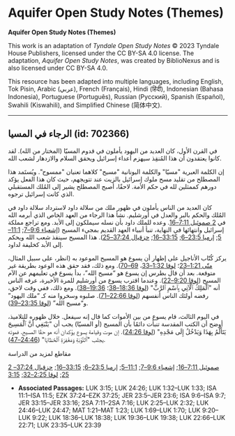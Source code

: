 # Aquifer Open Study Notes (Themes)

**Aquifer Open Study Notes (Themes)**

This work is an adaptation of *Tyndale Open Study Notes* © 2023 Tyndale House Publishers, licensed under the CC BY\-SA 4\.0 license. The adaptation, *Aquifer Open Study Notes*, was created by BiblioNexus and is also licensed under CC BY\-SA 4\.0\.

This resource has been adapted into multiple languages, including English, Tok Pisin, Arabic (عربي), French (Français), Hindi (हिंदी), Indonesian (Bahasa Indonesia), Portuguese (Português), Russian (Русский), Spanish (Español), Swahili (Kiswahili), and Simplified Chinese (简体中文).



--------------------------------

## الرجاء في المسيا (id: 702366)

في القرن الأول، كان العديد من اليهود يأملون في قدوم المسيّا (المختار من الله). لقد كانوا يعتقدون أن هذا المُنقِذ سيهزم أعداء إسرائيل ويحقق السلام والازدهار لشعب الله.

إن الكلمة العبرية "مسيّا" والكلمة اليونانية "مسيح" كلاهما تعنيان "ممسوح". ويُستَمد هذا المصطلح من تقليد مسح ملوك إسرائيل بالزيت عند تتويجهم، حيث كان هذا الفعل يؤكد دورهم كممثلين لله في حكم الأمة. لاحقًا، أصبح المصطلح يشير إلى المُلك المستقبلي الذي كانت إسرائيل ترجوه.

كان العديد من الناس يأملون في ظهور ملك من سلالة داود لاسترداد سلالة داود في المُلك والحكم بالبر والعدل في أورشليم. نشأ هذا الرجاء من العهد الخاص الذي أبرمه الله في [2 صموئيل 7:11–16](https://ref.ly/2Sam7:11-2Sam7:16). وعده للملك داود بأن نسله سيملكون إلى الأبد. ومع تراجع مملكة إسرائيل وانتهائها في النهاية، تنبأ أنبياء العهد القديم بمجيء المسيح ([إشعياء 9:6–7](https://ref.ly/Isa9:6-Isa9:7); [11:1–5](https://ref.ly/Isa11:1-Isa11:5); [إرميا 23:5–6](https://ref.ly/Jer23:5-Jer23:6); [33:15–16](https://ref.ly/Jer33:15-Jer33:16); [حزقيال 37:24–25](https://ref.ly/Ezek37:24-Ezek37:25)). هذا المسيح سينقذ شعب الله ويحكم إلى الأبد كخليفة لداود.

يركز كُتّاب الأناجيل على إظهار أن يسوع هو المسيح الموعود به (انظر، على سبيل المثال، [متّى 1:21–23](https://ref.ly/Matt1:21-Matt1:23)؛ [لوقا 1:32–33](https://ref.ly/Luke1:32-Luke1:33)، [69–70](https://ref.ly/Luke1:69-Luke1:70)). ومع ذلك، فقد حقق هذه الوعود بطريقة غير متوقعة. بعد أن قال بطرس إن يسوع هو “مسيح الله”، بدأ يسوع في تعليمهم عن الآم المسيح ([لوقا 9:20–22](https://ref.ly/Luke9:20-Luke9:22)). وعندما اقترب يسوع من أورشليم للمرة الأخيرة، عرفه الناس أنه "ٱلْمَلِكُ ٱلْآتِي بِٱسْمِ ٱلرَّبِّ" ([لوقا 18:36–38](https://ref.ly/Luke18:36-Luke18:38)؛ [19:36–38](https://ref.ly/Luke19:36-Luke19:38)). ومع ذلك، ففي وقت لاحق، رفضه أولئك الناس أنفسهم ([لوقا 22:66–71](https://ref.ly/Luke22:66-Luke22:71)). صلبوه وسخروا منه كـ “ملك اليهود” و“مسيح الله” ([لوقا 23:35–39](https://ref.ly/Luke23:35-Luke23:39)).

في اليوم الثالث، قام يسوع من بين الأموات كما قال إنه سيفعل. خلال ظهوره للتلاميذ، أوضح أن الكتب المقدسة تنبأت دائمًا بأن المسيح (أو المسيّا) يجب أن "يَنْبَغِي أَنَّ ٱلْمَسِيحَ يَتَأَلَّمُ بِهَذَا وَيَدْخُلُ إِلَى مَجْدِهِ" ([لوقا 24:26](https://ref.ly/Luke24:26)). إن موت وقيامة يسوع يؤكدان أنه هو حقًا المسيح. فموته يجلب "ٱلتَّوْبَةِ وَمَغْفِرَةِ ٱلْخَطَايَا" ([24:46–47](https://ref.ly/Luke24:46-Luke24:47)).

مقاطع لمزيد من الدراسة

[2 صموئيل 7:11–16](https://ref.ly/2Sam7:11-2Sam7:16); [إشعياء 9:6–7](https://ref.ly/Isa9:6-Isa9:7); [11:1–5](https://ref.ly/Isa11:1-Isa11:5); [إرميا 23:5–6](https://ref.ly/Jer23:5-Jer23:6); [33:15–16](https://ref.ly/Jer33:15-Jer33:16); [حزقيال 37:24–25](https://ref.ly/Ezek37:24-Ezek37:25); [لوقا 2:25–32](https://ref.ly/Luke2:25-Luke2:32); [3:15](https://ref.ly/Luke3:15)

* **Associated Passages:** LUK 3:15; LUK 24:26; LUK 1:32–LUK 1:33; ISA 11:1–ISA 11:5; EZK 37:24–EZK 37:25; JER 23:5–JER 23:6; ISA 9:6–ISA 9:7; JER 33:15–JER 33:16; 2SA 7:11–2SA 7:16; LUK 2:25–LUK 2:32; LUK 24:46–LUK 24:47; MAT 1:21–MAT 1:23; LUK 1:69–LUK 1:70; LUK 9:20–LUK 9:22; LUK 18:36–LUK 18:38; LUK 19:36–LUK 19:38; LUK 22:66–LUK 22:71; LUK 23:35–LUK 23:39

